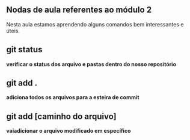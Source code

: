 ## Nodas de aula referentes ao módulo 2

Nesta aula estamos aprendendo alguns comandos bem interessantes e úteis.

## git status 
**verificar o status dos arquivo e pastas dentro do nosso repositório**

## git add . 
**adiciona todos os arquivos para a esteira de commit**

## git add [caminho do arquivo]
**vaiadicionar o arquivo modificado em específico**